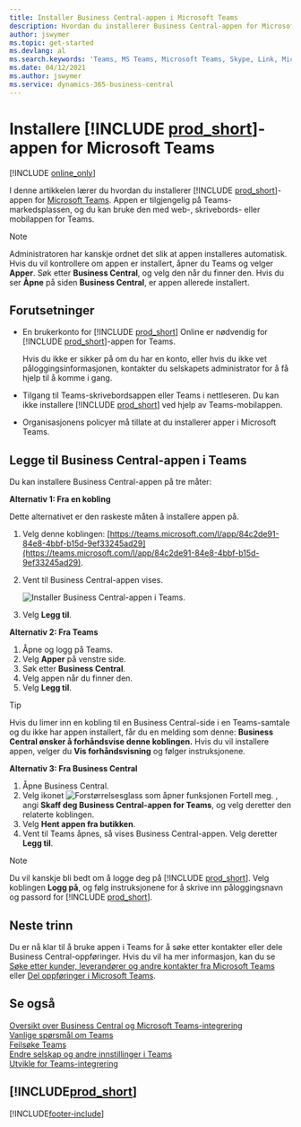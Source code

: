 ```yaml
---
title: Installer Business Central-appen i Microsoft Teams
description: Hvordan du installerer Business Central-appen for Microsoft Teams.
author: jswymer
ms.topic: get-started
ms.devlang: al
ms.search.keywords: 'Teams, MS Teams, Microsoft Teams, Skype, Link, Microsoft 365, collaborate, collaboration, teamwork'
ms.date: 04/12/2021
ms.author: jswymer
ms.service: dynamics-365-business-central
---
```


# Installere [!INCLUDE [prod_short](includes/prod_short.md)]-appen for Microsoft Teams

[!INCLUDE [online_only](includes/online_only.md)]

I denne artikkelen lærer du hvordan du installerer [!INCLUDE [prod_short](includes/prod_short.md)]-appen for [Microsoft Teams](https://www.microsoft.com/microsoft-teams/). Appen er tilgjengelig på Teams-markedsplassen, og du kan bruke den med web-, skrivebords- eller mobilappen for Teams.

> [!NOTE]
> Administratoren har kanskje ordnet det slik at appen installeres automatisk. Hvis du vil kontrollere om appen er installert, åpner du Teams og velger **Apper**. Søk etter **Business Central**, og velg den når du finner den. Hvis du ser **Åpne** på siden **Business Central**, er appen allerede installert.  

## Forutsetninger

- En brukerkonto for [!INCLUDE [prod_short](includes/prod_short.md)] Online er nødvendig for [!INCLUDE [prod_short](includes/prod_short.md)]-appen for Teams.

    Hvis du ikke er sikker på om du har en konto, eller hvis du ikke vet påloggingsinformasjonen, kontakter du selskapets administrator for å få hjelp til å komme i gang.

- Tilgang til Teams-skrivebordsappen eller Teams i nettleseren. Du kan ikke installere [!INCLUDE [prod_short](includes/prod_short.md)] ved hjelp av Teams-mobilappen.

- Organisasjonens policyer må tillate at du installerer apper i Microsoft Teams.

## Legge til Business Central-appen i Teams

Du kan installere Business Central-appen på tre måter:

**Alternativ 1: Fra en kobling**

Dette alternativet er den raskeste måten å installere appen på.

1. Velg denne koblingen: [https://teams.microsoft.com/l/app/84c2de91-84e8-4bbf-b15d-9ef33245ad29](https://teams.microsoft.com/l/app/84c2de91-84e8-4bbf-b15d-9ef33245ad29).

2. Vent til Business Central-appen vises.

    ![Installer Business Central-appen i Teams.](media/teams-install-app.png)

3. Velg **Legg til**.

**Alternativ 2: Fra Teams**

1. Åpne og logg på Teams.
2. Velg **Apper** på venstre side.
3. Søk etter **Business Central**.
4. Velg appen når du finner den.
5. Velg **Legg til**.

> [!TIP]
> Hvis du limer inn en kobling til en Business Central-side i en Teams-samtale og du ikke har appen installert, får du en melding som denne: **Business Central ønsker å forhåndsvise denne koblingen.** Hvis du vil installere appen, velger du **Vis forhåndsvisning** og følger instruksjonene.

**Alternativ 3: Fra Business Central**

1. Åpne Business Central.
2. Velg ikonet ![Forstørrelsesglass som åpner funksjonen Fortell meg.](media/ui-search/search_small.png "Fortell hva du vil gjøre") , angi **Skaff deg Business Central-appen for Teams**, og velg deretter den relaterte koblingen.  
3. Velg **Hent appen fra butikken**.
4. Vent til Teams åpnes, så vises Business Central-appen. Velg deretter **Legg til**.

> [!NOTE]
> Du vil kanskje bli bedt om å logge deg på [!INCLUDE [prod_short](includes/prod_short.md)]. Velg koblingen **Logg på**, og følg instruksjonene for å skrive inn påloggingsnavn og passord for [!INCLUDE [prod_short](includes/prod_short.md)].

## Neste trinn

Du er nå klar til å bruke appen i Teams for å søke etter kontakter eller dele Business Central-oppføringer. Hvis du vil ha mer informasjon, kan du se [Søke etter kunder, leverandører og andre kontakter fra Microsoft Teams](across-search-contacts-teams.md) eller [Del oppføringer i Microsoft Teams](across-working-with-teams.md).

## Se også

[Oversikt over Business Central og Microsoft Teams-integrering](across-teams-overview.md)  
[Vanlige spørsmål om Teams](teams-faq.md)  
[Feilsøke Teams](admin-teams-troubleshooting.md)  
[Endre selskap og andre innstillinger i Teams](across-teams-settings.md)  
[Utvikle for Teams-integrering](/dynamics365/business-central/dev-itpro/developer/devenv-develop-for-teams)  


## [!INCLUDE[prod_short](includes/free_trial_md.md)]  


[!INCLUDE[footer-include](includes/footer-banner.md)]